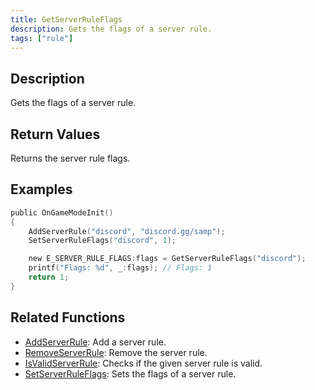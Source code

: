 ```yaml
---
title: GetServerRuleFlags
description: Gets the flags of a server rule.
tags: ["rule"]
---
```


<VersionWarn version='omp v1.1.0.2612' />

## Description

Gets the flags of a server rule.

## Return Values

Returns the server rule flags.

## Examples

```c
public OnGameModeInit()
{
    AddServerRule("discord", "discord.gg/samp");
    SetServerRuleFlags("discord", 1);

    new E_SERVER_RULE_FLAGS:flags = GetServerRuleFlags("discord");
    printf("Flags: %d", _:flags); // Flags: 1
    return 1;
}
```

## Related Functions

- [AddServerRule](AddServerRule): Add a server rule.
- [RemoveServerRule](RemoveServerRule): Remove the server rule.
- [IsValidServerRule](IsValidServerRule): Checks if the given server rule is valid.
- [SetServerRuleFlags](SetServerRuleFlags): Sets the flags of a server rule.
